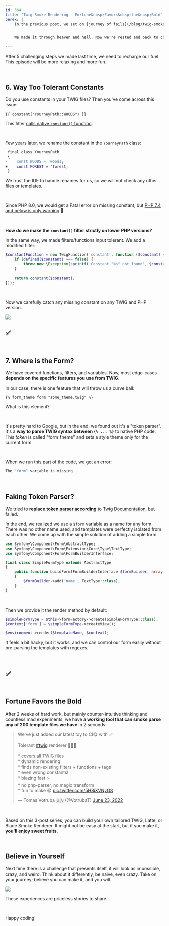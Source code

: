 ```yaml
---
id: 364
title: "Twig Smoke Rendering - Fortune&nbsp;Favors&nbsp;the&nbsp;Bold"
perex: |
    In the previous post, we set on [journey of fails](/blog/twig-smoke-rendering-journey-of-fails) with ups and downs. Well, mostly downs. I'm trying to be honest about the blind path process behind the final published work.


    We made it through heaven and hell. Now we're rested and back to continue. Can we smoke render twig templates, or shall we give up?

---
```


After 5 challenging steps we made last time, we need to recharge our fuel. This episode will be more relaxing and more fun.

<br>

## 6. Way Too Tolerant Constants

Do you use constants in your TWIG files? Then you've come across this issue:

```twig
{{ constant("YourneyPath::WOODS") }}
```

This filter [calls native `constant()` function](https://github.com/twigphp/Twig/blob/760341fa8c41c764a5a819a31deb3c5ad66befb1/src/Extension/CoreExtension.php#L1369).

<br>

Few years later, we rename the  constant in the `YourneyPath` class:

```diff
 final class YourneyPath
 {
-    const WOODS = 'woods;
+    const FOREST = 'forest;
 }
```

We trust the IDE to handle renames for us, so we will not check any other files or templates.

<br>

Since PHP 8.0, we would get a Fatal error on missing constant, but [PHP 7.4 and below is only warning](https://3v4l.org/NMPXC) 🚫

<br>

**How do we make the `constant()` filter strictly on lower PHP versions?**

In the same way, we made filters/functions input tolerant. We add a modified filter:

```php
$constantFunction = new TwigFunction('constant', function ($constant) {
    if (defined($constant) === false) {
        throw new \Exception(sprintf('Constant "%s" not found', $constant));
    }

    return constant($constant);
}));
```

<br>

Now we carefully catch any missing constant on any TWIG and PHP version.

<img src="/assets/images/posts/2022/frodo_and_sam.jpg" class="img-thumbnail" style="max-width: 30em">

## ✅

<br>

## 7. Where is the Form?

We have covered functions, filters, and variables. Now, most edge-cases **depends on the specific features you use from TWIG**.

In our case, there is one feature that will throw us a curve ball:

```twig
{% form_theme form "some_theme.twig" %}
```

What is this element?

<br>

It's pretty hard to Google, but in the end, we found out it's a "token parser". It's a **way to parse TWIG syntax between `{% ... %}`** to native PHP code. This *token* is called "form_theme" and sets a style theme only for the current form.

<br>

When we run this part of the code, we get an error:

```bash
The "form" variable is missing
```

<br>

## Faking Token Parser?

We tried to **replace** [**token parser according** to Twig Documentation](https://twig.symfony.com/doc/2.x/advanced.html#defining-a-token-parser), but failed.

In the end, we realized we use a `$form` variable as a name for any form. There was no other name used, and templates were perfectly isolated from each other. We come up with the simple solution of adding a simple form:

```php
use Symfony\Component\Form\AbstractType;
use Symfony\Component\Form\Extension\Core\Type\TextType;
use Symfony\Component\Form\FormBuilderInterface;

final class SimpleFormType extends AbstractType
{
    public function buildForm(FormBuilderInterface $formBuilder, array $options)
    {
        $formBuilder->add('name', TextType::class);
    }
}
```

<br>

Then we provide it the render method by default:

```php
$simpleFormType = $this->formFactory->create(SimpleFormType::class);
$context['form'] = $simpleFormType->createView();

$environment->render($templateName, $context);
```

It feels a bit hacky, but it works, and we can control our form easily without pre-parsing the templates with regexes.

<br>

## ✅

<br>

## Fortune Favors the Bold

After 2 weeks of hard work, but mainly counter-intuitive thinking and countless mad experiments, we have **a working tool that can smoke parse any of 200 template files we have** in 2 seconds:

<blockquote class="twitter-tweet"><p lang="en" dir="ltr">We&#39;ve just added our latest toy to CI😋 with ✅<br><br>Tolerant <a href="https://twitter.com/hashtag/twig?src=hash&amp;ref_src=twsrc%5Etfw">#twig</a> renderer 🎉🎉🎉<br><br>* covers all TWIG files<br>* dynamic rendering<br>* finds non-existing filters + functions + tags<br>* even wrong constants!<br>* blazing fast ⚡️<br>* no php-parser, no magic transform<br>* fun to make 😎 <a href="https://t.co/5H8iXVNyGS">pic.twitter.com/5H8iXVNyGS</a></p>&mdash; Tomas Votruba 🇺🇦 (@VotrubaT) <a href="https://twitter.com/VotrubaT/status/1540004210888040452?ref_src=twsrc%5Etfw">June 23, 2022</a></blockquote>

<br>

Based on this 3-post series, you can build your own tailored TWIG, Latte, or Blade Smoke Renderer. It might not be easy at the start, but if you make it, **you'll enjoy sweet fruits**.


<br>

## Believe in Yourself

Next time there is a challenge that presents itself, it will look as impossible, crazy, and weird. Think about it differently, be naive, even crazy. Take on your journey; believe you can make it, and you will.

<img src="/assets/images/posts/2022/frodo_end.jpg" class="img-thumbnail" style="max-width: 30em">

These experiences are priceless stories to share.

<br>

Happy coding!
